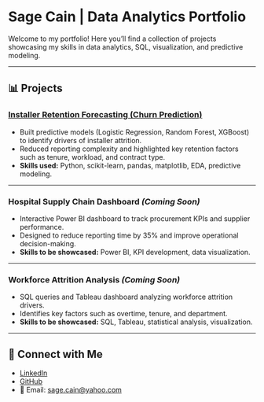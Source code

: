 # Sage Cain | Data Analytics Portfolio

Welcome to my portfolio! Here you’ll find a collection of projects showcasing my skills in data analytics, SQL, visualization, and predictive modeling.  

---

## 📊 Projects

### [Installer Retention Forecasting (Churn Prediction)](https://github.com/sagecain/installer-retention-forecasting)
- Built predictive models (Logistic Regression, Random Forest, XGBoost) to identify drivers of installer attrition.
- Reduced reporting complexity and highlighted key retention factors such as tenure, workload, and contract type.
- **Skills used:** Python, scikit-learn, pandas, matplotlib, EDA, predictive modeling.

---

### Hospital Supply Chain Dashboard *(Coming Soon)*
- Interactive Power BI dashboard to track procurement KPIs and supplier performance.
- Designed to reduce reporting time by 35% and improve operational decision-making.
- **Skills to be showcased:** Power BI, KPI development, data visualization.

---

### Workforce Attrition Analysis *(Coming Soon)*
- SQL queries and Tableau dashboard analyzing workforce attrition drivers.
- Identifies key factors such as overtime, tenure, and department.
- **Skills to be showcased:** SQL, Tableau, statistical analysis, visualization.

---

## 🔗 Connect with Me
- [LinkedIn](https://www.linkedin.com/in/sage-cain)  
- [GitHub](https://github.com/sagecain)  
- 📧 Email: sage.cain@yahoo.com
